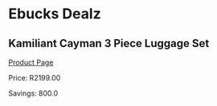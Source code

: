 
# Ebucks Dealz
## Kamiliant Cayman 3 Piece Luggage Set
[Product Page](https://www.ebucks.com/web/shop/productSelected.do?prodId=779063394&catId=704989856)

Price: R2199.00

Savings: 800.0


	